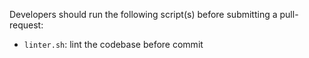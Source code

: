Developers should run the following script(s) before submitting a pull-request:
- `linter.sh`: lint the codebase before commit
